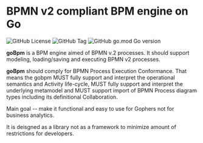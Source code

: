 # BPMN v2 compliant BPM engine on Go

![GitHub License](https://img.shields.io/github/license/dr-dobermann/gobpm)
![GitHub Tag](https://img.shields.io/github/v/tag/dr-dobermann/gobpm)
![GitHub go.mod Go version](https://img.shields.io/github/go-mod/go-version/dr-dobermann/gobpm)

**goBpm** is a BPM engine aimed of BPMN v.2 processes. It should support 
modeling, loading/saving and executing BPMN v2 processes.

**goBpm** should comply for BPMN Process Execution Conformance. That means the 
gobpm MUST fully support and interpret the operational semantics and Activity 
life-cycle, MUST fully support and interpret the underlying metamodel and MUST 
support import of BPMN Process diagram types including its definitional 
Collaboration.

Main goal -- make it functional and easy to use for Gophers not for business 
analytics. 

It is deisgned as a library not as a framework to minimize amount of 
restrictions for developers. 

